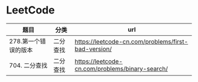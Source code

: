 # LeetCode

| 题目                 | 分类     | url                                                 |
| -------------------- | -------- | --------------------------------------------------- |
| 278.第一个错误的版本 | 二分查找 | https://leetcode-cn.com/problems/first-bad-version/ |
| 704. 二分查找        | 二分查找 | https://leetcode-cn.com/problems/binary-search/     |



